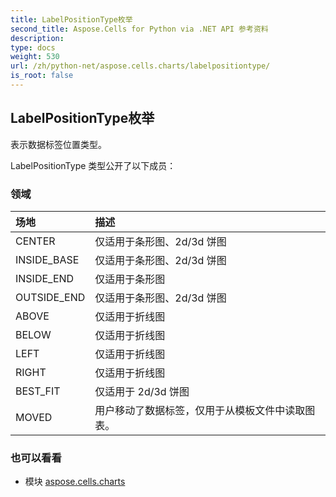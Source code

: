 ```yaml
---
title: LabelPositionType枚举
second_title: Aspose.Cells for Python via .NET API 参考资料
description:
type: docs
weight: 530
url: /zh/python-net/aspose.cells.charts/labelpositiontype/
is_root: false
---
```

## LabelPositionType枚举
表示数据标签位置类型。



LabelPositionType 类型公开了以下成员：

### 领域
|场地|描述|
| :- | :- |
| CENTER |仅适用于条形图、2d/3d 饼图|
| INSIDE_BASE |仅适用于条形图、2d/3d 饼图|
| INSIDE_END |仅适用于条形图|
| OUTSIDE_END |仅适用于条形图、2d/3d 饼图|
| ABOVE |仅适用于折线图|
| BELOW |仅适用于折线图|
| LEFT |仅适用于折线图|
| RIGHT |仅适用于折线图|
| BEST_FIT |仅适用于 2d/3d 饼图|
| MOVED |用户移动了数据标签，仅用于从模板文件中读取图表。|



### 也可以看看
* 模块 [aspose.cells.charts](..)
